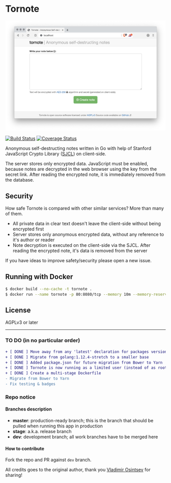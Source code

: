 # Tornote

![Screenshot](resources/screenshot.png)

[![Build Status](https://travis-ci.org/osminogin/tornote.svg?branch=master)](https://travis-ci.org/osminogin/tornote) [![Coverage Status](https://coveralls.io/repos/github/cig0/tornote/badge.svg?branch=master)](https://coveralls.io/github/cig0/tornote?branch=master)

Anonymous self-destructing notes written in Go with help of Stanford JavaScript Crypto Library ([SJCL](https://crypto.stanford.edu/sjcl/)) on client-side.

The server stores only encrypted data. JavaScript must be enabled, because notes are decrypted in the web browser using the key from the secret link. After reading the encrypted note, it is immediately removed from the database.

## Security

How safe Tornote is compared with other similar services? More than many of them.

+ All private data in clear text doesn't leave the client-side without being encrypted first
+ Server stores only anonymous encrypted data, without any reference to it's author or reader
+ Note decryption is executed on the client-side via the SJCL. After reading the encrypted note, it's data is removed from the server

If you have ideas to improve safety/security please open a new issue.

## Running with Docker

```bash
$ docker build --no-cache -t tornote .
$ docker run --name tornote -p 80:8080/tcp --memory 10m --memory-reservation 8m --cpus 0.10 tornote
```

## License

AGPLv3 or later

----

### TO DO (in no particular order)

```diff
+ [ DONE ] Move away from any 'latest' declaration for packages versions
+ [ DONE ] Migrate from golang:1.12.4-stretch to a smaller base
+ [ DONE ] Added package.json for future migration from Bower to Yarn
+ [ DONE ] Tornote is now running as a limited user (instead of as root) for enhanced security
+ [ DONE ] Create a multi-stage Dockerfile
- Migrate from Bower to Yarn
- Fix testing & badges
```

### Repo notice

#### Branches description

+ **master**: production-ready branch; this is the branch that should be pulled when running this app in production
+ **stage**: a.k.a. release branch
+ **dev**: development branch; all work branches have to be merged here

#### How to contribute

Fork the repo and PR against `dev` branch.

All credits goes to the original author, thank you [Vladimir Osintsev](https://github.com/osminogin) for sharing!
